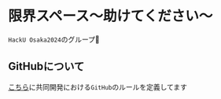 # 限界スペース〜助けてください〜
`HackU Osaka2024`のグループ🤗

## GitHubについて
[こちら](https://github.com/HackUOsaka/.github/.github/README.md)に共同開発における`GitHub`のルールを定義してます
